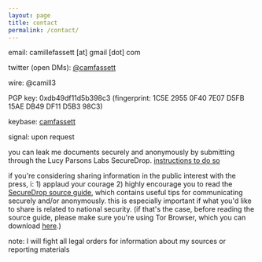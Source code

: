 ```yaml
---
layout: page
title: contact
permalink: /contact/
---
```


email: camillefassett [at] gmail [dot] com

twitter (open DMs): [@camfassett](https://twitter.com/camfassett/)

wire: @camill3

PGP key: 0xdb49df11d5b398c3 (fingerprint: 1C5E 2955 0F40 7E07 D5FB 15AE DB49 DF11 D5B3 98C3)

keybase: [camfassett](https://keybase.io/camfassett)

signal: upon request

you can leak me documents securely and anonymously by submitting through the Lucy Parsons Labs SecureDrop. [instructions to do so](https://lucyparsonslabs.com/securedrop/)

if you're considering sharing information in the public interest with the press, i: 1) applaud your courage 2) highly encourage you to read the [SecureDrop source guide](https://docs.securedrop.org/en/stable/source.html), which contains useful tips for communicating securely and/or anonymously. this is especially important if what you'd like to share is related to national security. (if that's the case, before reading the source guide, please make sure you're using Tor Browser, which you can download [here](https://torproject.org).)

note: I will fight all legal orders for information about my sources or reporting materials
